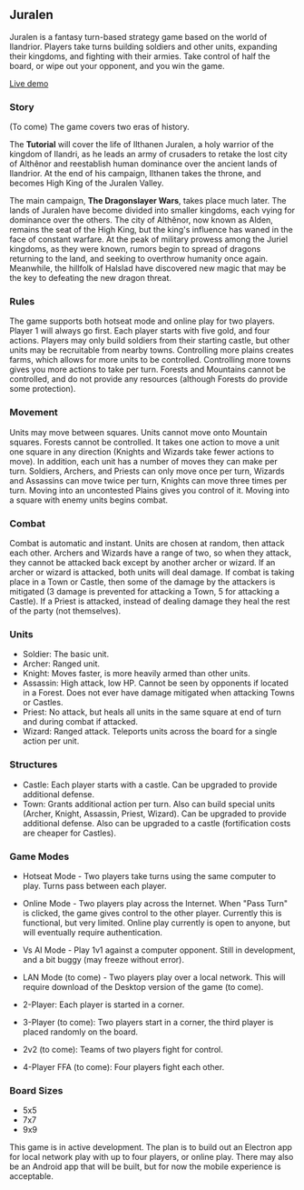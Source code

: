 ## Juralen

Juralen is a fantasy turn-based strategy game based on the world of Ilandrior. Players take turns building soldiers and other units, expanding their kingdoms, and fighting with their armies. Take control of half the board, or wipe out your opponent, and you win the game.

[Live demo](https://warsofthejuriels.netlify.com/)

### Story

(To come) The game covers two eras of history.

The **Tutorial** will cover the life of Ilthanen Juralen, a holy warrior of the kingdom of Ilandri, as he leads an army of crusaders to retake the lost city of Althênor and reestablish human dominance over the ancient lands of Ilandrior. At the end of his campaign, Ilthanen takes the throne, and becomes High King of the Juralen Valley.

The main campaign, **The Dragonslayer Wars**, takes place much later. The lands of Juralen have become divided into smaller kingdoms, each vying for dominance over the others. The city of Althênor, now known as Alden, remains the seat of the High King, but the king's influence has waned in the face of constant warfare. At the peak of military prowess among the Juriel kingdoms, as they were known, rumors begin to spread of dragons returning to the land, and seeking to overthrow humanity once again. Meanwhile, the hillfolk of Halslad have discovered new magic that may be the key to defeating the new dragon threat.

### Rules

The game supports both hotseat mode and online play for two players. Player 1 will always go first. Each player starts with five gold, and four actions. Players may only build soldiers from their starting castle, but other units may be recruitable from nearby towns. Controlling more plains creates farms, which allows for more units to be controlled. Controlling more towns gives you more actions to take per turn. Forests and Mountains cannot be controlled, and do not provide any resources (although Forests do provide some protection).

### Movement

Units may move between squares. Units cannot move onto Mountain squares. Forests cannot be controlled. It takes one action to move a unit one square in any direction (Knights and Wizards take fewer actions to move). In addition, each unit has a number of moves they can make per turn. Soldiers, Archers, and Priests can only move once per turn, Wizards and Assassins can move twice per turn, Knights can move three times per turn. Moving into an uncontested Plains gives you control of it. Moving into a square with enemy units begins combat.

### Combat

Combat is automatic and instant. Units are chosen at random, then attack each other. Archers and Wizards have a range of two, so when they attack, they cannot be attacked back except by another archer or wizard. If an archer or wizard is attacked, both units will deal damage. If combat is taking place in a Town or Castle, then some of the damage by the attackers is mitigated (3 damage is prevented for attacking a Town, 5 for attacking a Castle). If a Priest is attacked, instead of dealing damage they heal the rest of the party (not themselves).

### Units

- Soldier: The basic unit.
- Archer: Ranged unit.
- Knight: Moves faster, is more heavily armed than other units.
- Assassin: High attack, low HP. Cannot be seen by opponents if located in a Forest. Does not ever have damage mitigated when attacking Towns or Castles.
- Priest: No attack, but heals all units in the same square at end of turn and during combat if attacked.
- Wizard: Ranged attack. Teleports units across the board for a single action per unit.

### Structures

- Castle: Each player starts with a castle. Can be upgraded to provide additional defense.
- Town: Grants additional action per turn. Also can build special units (Archer, Knight, Assassin, Priest, Wizard). Can be upgraded to provide additional defense. Also can be upgraded to a castle (fortification costs are cheaper for Castles).

### Game Modes

- Hotseat Mode - Two players take turns using the same computer to play. Turns pass between each player.
- Online Mode - Two players play across the Internet. When "Pass Turn" is clicked, the game gives control to the other player. Currently this is functional, but very limited. Online play currently is open to anyone, but will eventually require authentication.
- Vs AI Mode - Play 1v1 against a computer opponent. Still in development, and a bit buggy (may freeze without error).
- LAN Mode (to come) - Two players play over a local network. This will require download of the Desktop version of the game (to come).

- 2-Player: Each player is started in a corner.
- 3-Player (to come): Two players start in a corner, the third player is placed randomly on the board.
- 2v2 (to come): Teams of two players fight for control.
- 4-Player FFA (to come): Four players fight each other.

### Board Sizes

- 5x5
- 7x7
- 9x9

This game is in active development. The plan is to build out an Electron app for local network play with up to four players, or online play. There may also be an Android app that will be built, but for now the mobile experience is acceptable.
